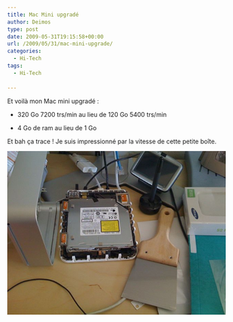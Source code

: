 ```yaml
---
title: Mac Mini upgradé
author: Deimos
type: post
date: 2009-05-31T19:15:58+00:00
url: /2009/05/31/mac-mini-upgrade/
categories:
  - Hi-Tech
tags:
  - Hi-Tech

---
```

 
Et voilà mon Mac mini upgradé :
 
* 320 Go 7200 trs/min au lieu de 120 Go 5400 trs/min
  
* 4 Go de ram au lieu de 1 Go

Et bah ça trace ! Je suis impressionné par la vitesse de cette petite boîte.

![l-1600-1200-246ce1d1-e9a4-4476-9ec6-04629d0b6d02](/images/l-1600-1200-246ce1d1-e9a4-4476-9ec6-04629d0b6d02.jpeg)
